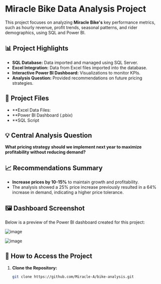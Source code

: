 # Miracle Bike Data Analysis Project

This project focuses on analyzing **Miracle Bike's** key performance metrics, such as hourly revenue, profit trends, seasonal patterns, and rider demographics, using SQL and Power BI.

## 📊 Project Highlights
- **SQL Database:** Data imported and managed using SQL Server.
- **Excel Integration:** Data from Excel files imported into the database.
- **Interactive Power BI Dashboard:** Visualizations to monitor KPIs.
- **Analysis Question:** Provided recommendations on future pricing strategies.

## 📂 Project Files
- **Excel Data Files:
- **Power BI Dashboard (.pbix)
- **SQL Script

## 💡 Central Analysis Question
**What pricing strategy should we implement next year to maximize profitability without reducing demand?**

## 📈 Recommendations Summary
- **Increase prices by 10-15%** to maintain growth and profitability.
- The analysis showed a 25% price increase previously resulted in a 64% increase in demand, indicating a higher price tolerance.

## 🖼️ Dashboard Screenshot
Below is a preview of the Power BI dashboard created for this project:

![image](https://github.com/user-attachments/assets/6f56c94c-75c5-4f93-8ad5-566d43c6445b)

![image](https://github.com/user-attachments/assets/0e602e2b-4250-4506-a8c1-f92c57af07c3)




## 🚀 How to Access the Project
1. **Clone the Repository:**
   ```bash
   git clone https://github.com/Miracle-A/bike-analysis.git
